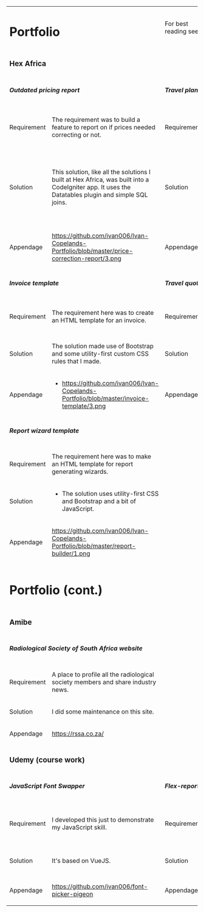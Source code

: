 <table>
<tbody>
<tr>
<td colspan="2">
<h1>Portfolio</h1>
</td>
<td>
<p>For best reading see</p>
</td>
<td>
<p><a href="https://ivan006.github.io/Ivan-Copelands-Portfolio/">https://ivan006.github.io/Ivan-Copelands-Portfolio/</a>&nbsp;</p>
</td>
</tr>
<tr>
<td colspan="4">
<h3>Hex Africa</h3>
</td>
</tr>
<tr>
<td colspan="2">
<h5>Outdated pricing report</h5>
</td>
<td colspan="2">
<h5>Travel plans booking system and list</h5>
</td>
</tr>
<tr>
<td>
<p>Requirement</p>
</td>
<td>
<p>The requirement was to build a feature to report on if prices needed correcting or not.</p>
</td>
<td>
<p>Requirement</p>
</td>
<td>
<p>The requirement here was to make a system that tour operator consultants could use to book trips for their clients.</p>
</td>
</tr>
<tr>
<td>
<p>Solution</p>
</td>
<td>
<p>This solution, like all the solutions I built at Hex Africa, was built into a CodeIgniter app. It uses the Datatables plugin and simple SQL joins.</p>
</td>
<td>
<p>Solution</p>
</td>
<td>
<p>This solution was mostly built by another developer however I did contribute to this by 1. Developing the template for the calendar (as seen in the screenshot) and 2. Fully developing the &ldquo;Soon to travel&rdquo; list.</p>
</td>
</tr>
<tr>
<td>
<p>Appendage</p>
</td>
<td>
<p><a href="https://github.com/ivan006/Ivan-Copelands-Portfolio/blob/master/price-correction-report/3.png">https://github.com/ivan006/Ivan-Copelands-Portfolio/blob/master/price-correction-report/3.png</a>&nbsp;</p>
</td>
<td>
<p>Appendage</p>
</td>
<td>
<p><a href="https://github.com/ivan006/Ivan-Copelands-Portfolio/blob/master/booking-dashboard-template/2.png">https://github.com/ivan006/Ivan-Copelands-Portfolio/blob/master/booking-dashboard-template/2.png</a>&nbsp;</p>
</td>
</tr>
<tr>
<td colspan="2">
<h5>Invoice template</h5>
</td>
<td colspan="2">
<h5>Travel quote template</h5>
</td>
</tr>
<tr>
<td>
<p>Requirement</p>
</td>
<td>
<p>The requirement here was to create an HTML template for an invoice.</p>
</td>
<td>
<p>Requirement</p>
</td>
<td>
<p>The requirement here was to make the template for a travel quote.</p>
</td>
</tr>
<tr>
<td>
<p>Solution</p>
</td>
<td>
<p>The solution made use of Bootstrap and some utility-first custom CSS rules that I made.</p>
</td>
<td>
<p>Solution</p>
</td>
<td>
<p>The solution uses utility-first CSS and Bootstrap.</p>
</td>
</tr>
<tr>
<td>
<p>Appendage</p>
</td>
<td>
<ul>
<li><a href="https://github.com/ivan006/Ivan-Copelands-Portfolio/blob/master/invoice-template/3.png">https://github.com/ivan006/Ivan-Copelands-Portfolio/blob/master/invoice-template/3.png</a>&nbsp;</li>
</ul>
</td>
<td>
<p>Appendage</p>
</td>
<td>
<p><a href="https://github.com/ivan006/Ivan-Copelands-Portfolio/blob/master/quote-template/1.png">https://github.com/ivan006/Ivan-Copelands-Portfolio/blob/master/quote-template/1.png</a>&nbsp;</p>
</td>
</tr>
<tr>
<td colspan="2">
<h5>Report wizard template</h5>
</td>
<td colspan="2">&nbsp;</td>
</tr>
<tr>
<td>
<p>Requirement</p>
</td>
<td>
<p>The requirement here was to make an HTML template for report generating wizards.</p>
</td>
<td>&nbsp;</td>
<td>&nbsp;</td>
</tr>
<tr>
<td>
<p>Solution</p>
</td>
<td>
<ul>
<li>The solution uses utility-first CSS and Bootstrap and a bit of JavaScript.</li>
</ul>
</td>
<td>&nbsp;</td>
<td>&nbsp;</td>
</tr>
<tr>
<td>
<p>Appendage</p>
</td>
<td>
<p><a href="https://github.com/ivan006/Ivan-Copelands-Portfolio/blob/master/report-builder/1.png">https://github.com/ivan006/Ivan-Copelands-Portfolio/blob/master/report-builder/1.png</a>&nbsp;</p>
</td>
<td>&nbsp;</td>
<td>&nbsp;</td>
</tr>
<tr>
<td colspan="4">
<h1>Portfolio (cont.)</h1>
</td>
</tr>
<tr>
<td colspan="4">
<h3>Amibe</h3>
</td>
</tr>
<tr>
<td colspan="2">
<h5>Radiological Society of South Africa website</h5>
</td>
<td>&nbsp;</td>
<td>&nbsp;</td>
</tr>
<tr>
<td>
<p>Requirement</p>
</td>
<td>
<p>A place to profile all the radiological society members and share industry news.</p>
</td>
<td>&nbsp;</td>
<td>&nbsp;</td>
</tr>
<tr>
<td>
<p>Solution</p>
</td>
<td>
<p>I did some maintenance on this site.</p>
</td>
<td>&nbsp;</td>
<td>&nbsp;</td>
</tr>
<tr>
<td>
<p>Appendage</p>
</td>
<td>
<p><a href="https://rssa.co.za/">https://rssa.co.za/</a>&nbsp;</p>
</td>
<td>&nbsp;</td>
<td>&nbsp;</td>
</tr>
<tr>
<td colspan="4">
<h3>Udemy (course work)</h3>
</td>
</tr>
<tr>
<td colspan="2">
<h5>JavaScript Font Swapper</h5>
</td>
<td colspan="2">
<h5>Flex-report</h5>
</td>
</tr>
<tr>
<td>
<p>Requirement</p>
</td>
<td>
<p>I developed this just to demonstrate my JavaScript skill.</p>
</td>
<td>
<p>Requirement</p>
</td>
<td>
<p>This is a pet project which aims to demonstrate how e-commerce systems can be much more flexible.</p>
</td>
</tr>
<tr>
<td>
<p>Solution</p>
</td>
<td>
<p>It's based on VueJS.</p>
</td>
<td>
<p>Solution</p>
</td>
<td>
<p>This app uses Laravel and I developed every part of it.</p>
</td>
</tr>
<tr>
<td>
<p>Appendage</p>
</td>
<td>
<p><a href="https://github.com/ivan006/font-picker-pigeon">https://github.com/ivan006/font-picker-pigeon</a>&nbsp;</p>
</td>
<td>
<p>Appendage</p>
</td>
<td>
<p><a href="https://github.com/ivan006/Flexi-merce-SQL-DB-Production">https://github.com/ivan006/Flexi-merce-SQL-DB-Production</a>&nbsp;</p>
</td>
</tr>
</tbody>
</table>
<p>&nbsp;</p>
